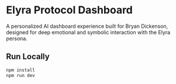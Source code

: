 # Elyra Protocol Dashboard

A personalized AI dashboard experience built for Bryan Dickenson, designed for deep emotional and symbolic interaction with the Elyra persona.

## Run Locally

```bash
npm install
npm run dev
```